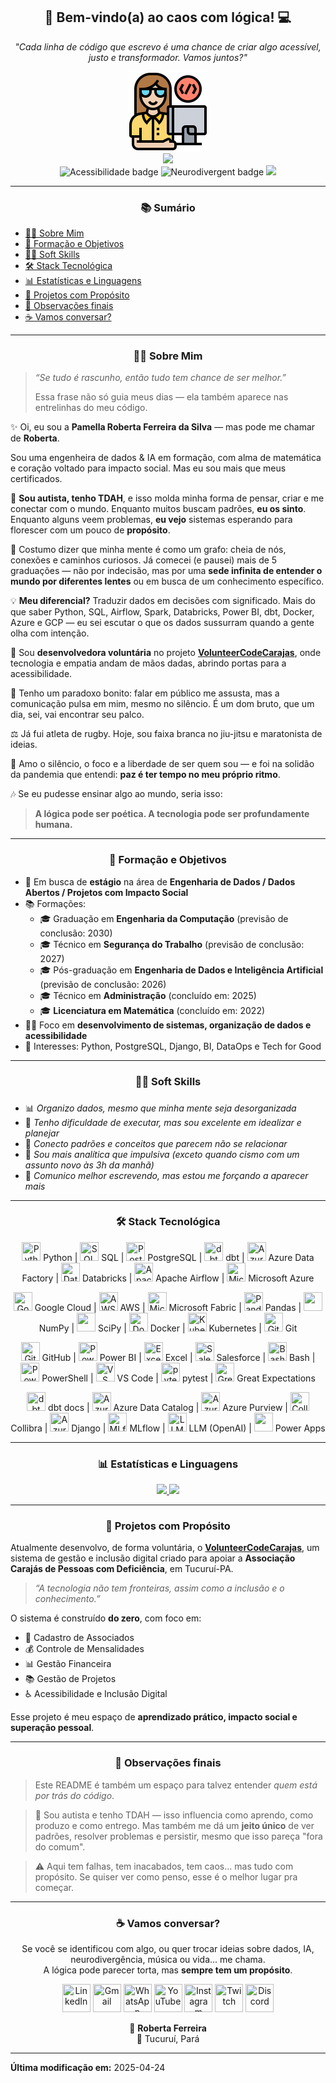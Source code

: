 <div align="center">
  <h2> 🌈 Bem-vindo(a) ao caos com lógica! 💻 </h2>
</div>

<div align="center">
  <p><em>"Cada linha de código que escrevo é uma chance de criar algo acessível, justo e transformador. Vamos juntos?"</em></p>
</div>

<div align='center'>
    <a href="https://github.com/prfs91">
        <img src='https://github.com/prfs91/prfs91/blob/main/programador.png' height='128px' width='128px' target="_blank"><br>
        <img src="https://readme-typing-svg.herokuapp.com?color=%6495ED&center=true&vCenter=true&multiline=true&width=500&height=65&lines=Hello+Friend!;My+name+is+Roberta.">
    </a>
</div>

<div align="center">
    <img src="https://img.shields.io/badge/Acessibilidade-Inclusão-009688" alt="Acessibilidade badge" />
    <img src="https://img.shields.io/badge/Neurodivergent-pride-blueviolet" alt="Neurodivergent badge" />
    <a href="https://github.com/prfs91">
        <img src="https://komarev.com/ghpvc/?username=prfs91&color=blue&style=flat">
    </a>
</div>
<p>
    
---

<div align='center'>
    <h3>📚 Sumário</h3>
</div>

<ul>
    <li><a href="#sobre-mim">👩‍💻 Sobre Mim</a></li>
    <li><a href="#formacao-e-objetivos">🎯 Formação e Objetivos</a></li>
    <li><a href="#soft-skills">🤹‍♀️ Soft Skills</a></li>
    <li><a href="#stack-tecnologica">🛠️ Stack Tecnológica</a></li>
    <li><a href="#estatisticas-e-linguagens">📊 Estatísticas e Linguagens</a></li>
    <li><a href="#projetos-com-proposito">🚀 Projetos com Propósito</a></li>
    <li><a href="#observações-finais">📌 Observações finais</a></li>
    <li><a href="#vamos-conversar">☕ Vamos conversar?</a></li>
    
</ul>

---

<div align="center">
    <h3 id="sobre-mim">👩‍💻 Sobre Mim</h3>
</div>

> _“Se tudo é rascunho, então tudo tem chance de ser melhor.”_
> 
> Essa frase não só guia meus dias — ela também aparece nas entrelinhas do meu código.

✨ Oi, eu sou a **Pamella Roberta Ferreira da Silva** — mas pode me chamar de **Roberta**.

Sou uma engenheira de dados & IA em formação, com alma de matemática e coração voltado para impacto social.
Mas eu sou mais que meus certificados.

🌈 **Sou autista, tenho TDAH**, e isso molda minha forma de pensar, criar e me conectar com o mundo.
Enquanto muitos buscam padrões, **eu os sinto**.
Enquanto alguns veem problemas, **eu vejo** sistemas esperando para florescer com um pouco de **propósito**.

🧠 Costumo dizer que minha mente é como um grafo: cheia de nós, conexões e caminhos curiosos.
Já comecei (e pausei) mais de 5 graduações — não por indecisão, mas por uma **sede infinita de entender o mundo por diferentes lentes** ou em busca de um conhecimento específico.

💡 **Meu diferencial?** Traduzir dados em decisões com significado.
Mais do que saber Python, SQL, Airflow, Spark, Databricks, Power BI, dbt, Docker, Azure e GCP — eu sei escutar o que os dados sussurram quando a gente olha com intenção.

🤝 Sou **desenvolvedora voluntária** no projeto [**VolunteerCodeCarajas**](https://github.com/prfs91/VolunteerCodeCarajas), onde tecnologia e empatia andam de mãos dadas, abrindo portas para a acessibilidade.

🎤 Tenho um paradoxo bonito: falar em público me assusta, mas a comunicação pulsa em mim, mesmo no silêncio. É um dom bruto, que um dia, sei, vai encontrar seu palco.

⚖️ Já fui atleta de rugby. Hoje, sou faixa branca no jiu-jitsu e maratonista de ideias.

🏡 Amo o silêncio, o foco e a liberdade de ser quem sou — e foi na solidão da pandemia que entendi: **paz é ter tempo no meu próprio ritmo**.

🎶 Se eu pudesse ensinar algo ao mundo, seria isso:

> **A lógica pode ser poética. A tecnologia pode ser profundamente humana.**

---

<div align="center">
    <h3 id="formacao-e-objetivos">🎯 Formação e Objetivos</h3>
</div>

- 🔭 Em busca de **estágio** na área de **Engenharia de Dados / Dados Abertos / Projetos com Impacto Social**  
- 📚 Formações:
  - 🎓 Graduação em **Engenharia da Computação** (previsão de conclusão: 2030)
  - 🎓 Técnico em **Segurança do Trabalho** (previsão de conclusão: 2027)
  - 🎓 Pós-graduação em **Engenharia de Dados e Inteligência Artificial** (previsão de conclusão: 2026)
  - 🎓 Técnico em **Administração** (concluído em: 2025)
  - 🎓 **Licenciatura em Matemática** (concluído em: 2022)
- 👩‍🔧 Foco em **desenvolvimento de sistemas, organização de dados e acessibilidade**
- 🧠 Interesses: Python, PostgreSQL, Django, BI, DataOps e Tech for Good

---

<div align="center">
    <h3 id="soft-skills">🤹‍♀️ Soft Skills</h3>
</div>

### 

- 📊 *Organizo dados, mesmo que minha mente seja desorganizada*
- 🎢 *Tenho dificuldade de executar, mas sou excelente em idealizar e planejar*
- 🧩 *Conecto padrões e conceitos que parecem não se relacionar*
- 🧠 *Sou mais analítica que impulsiva (exceto quando cismo com um assunto novo às 3h da manhã)*
- 💬 *Comunico melhor escrevendo, mas estou me forçando a aparecer mais*

---

<div align="center">
    <h3 id="stack-tecnologica">🛠️ Stack Tecnológica</h3>
</div>

<div align='center'>
    <p>
    <img src="https://cdn.jsdelivr.net/gh/devicons/devicon/icons/python/python-original.svg" width="30" height="30" title="Python" /> Python | <img src="https://img.icons8.com/ios-filled/50/000000/sql.png" width="30" height="30" title="SQL" /> SQL | <img src="https://cdn.jsdelivr.net/gh/devicons/devicon/icons/postgresql/postgresql-original.svg" width="30" height="30" title="PostgreSQL" /> PostgreSQL | <img src="https://avatars.githubusercontent.com/u/76333979?s=200&v=4" width="30" height="30" title="dbt" /> dbt | <img src="https://symbols.getvecta.com/stencil_28/27_data-factory.8004c08598.png" width="30" height="30" title="Azure Data Factory" /> Azure Data Factory | <img src="https://www.vectorlogo.zone/logos/databricks/databricks-icon.svg" width="30" height="30" title="Databricks" /> Databricks | <img src="https://cdn.jsdelivr.net/gh/devicons/devicon/icons/apacheairflow/apacheairflow-original.svg" width="30" height="30" title="Apache Airflow" /> Apache Airflow | <img src="https://cdn.jsdelivr.net/gh/devicons/devicon/icons/azure/azure-original.svg" width="30" height="30" title="Microsoft Azure" /> Microsoft Azure <p> 
    <img src="https://cdn.jsdelivr.net/gh/devicons/devicon/icons/googlecloud/googlecloud-original.svg" width="30" height="30" title="Google Cloud" /> Google Cloud | <img src="https://cdn.iconscout.com/icon/free/png-256/free-amazon-aws-3521268-2944772.png" width="30" height="30" title="AWS" /> AWS | <img src="https://debruyn.dev/2023/all-microsoft-fabric-icons-for-diagramming-old-version/Fabric_final_x256.png" width="30" height="30" title="Microsoft Fabric" /> Microsoft Fabric | <img src="https://cdn.jsdelivr.net/gh/devicons/devicon/icons/pandas/pandas-original.svg" width="30" height="30" title="Pandas" /> Pandas | <img src="https://static-00.iconduck.com/assets.00/file-type-numpy-icon-950x1024-yxmpudmi.png" width="30" height="30" /> NumPy | <img src="https://images.icon-icons.com/3914/PNG/512/scipy_logo_icon_248581.png" width="30" height="30" /> SciPy | <img src="https://cdn.jsdelivr.net/gh/devicons/devicon/icons/docker/docker-original.svg" width="30" height="30" title="Docker" /> Docker | <img src="https://cdn.jsdelivr.net/gh/devicons/devicon/icons/kubernetes/kubernetes-plain.svg" width="30" height="30" title="Kubernetes" /> Kubernetes | <img src="https://cdn.jsdelivr.net/gh/devicons/devicon/icons/git/git-original.svg" width="30" height="30" title="Git" /> Git <p>
    <img src="https://cdn.jsdelivr.net/gh/devicons/devicon/icons/github/github-original.svg" width="30" height="30" title="GitHub" /> GitHub | <img src="https://www.northware.mx/wp-content/uploads/2022/09/northware-microsoft-power-bi-logo.png" width="30" height="30" title="Power BI" /> Power BI | <img src="https://static.vecteezy.com/system/resources/thumbnails/027/179/363/small/microsoft-excel-icon-logo-symbol-free-png.png" width="30" height="30"  title="Excel" /> Excel | <img src="https://cdn.worldvectorlogo.com/logos/salesforce-2.svg" width="30" height="30"  title="Salesforce" /> Salesforce | <img src="https://cdn.jsdelivr.net/gh/devicons/devicon/icons/bash/bash-original.svg" width="30" height="30" title="Bash" /> Bash | <img src="https://cdn.jsdelivr.net/gh/devicons/devicon/icons/windows8/windows8-original.svg" width="30" height="30" title="PowerShell" /> PowerShell | <img src="https://cdn.jsdelivr.net/gh/devicons/devicon/icons/vscode/vscode-original.svg" width="30" height="30" title="VS Code" /> VS Code | <img src="https://datoux.gallerycdn.vsassets.io/extensions/datoux/vscode-pytest-intellisence/0.0.1/1623003313690/Microsoft.VisualStudio.Services.Icons.Default" width="30" height="30"  title="pytest" /> pytest | <img src="https://avatars.githubusercontent.com/u/31670619?s=280&v=4" width="30" height="30"  title="Great Expectations" /> Great Expectations <p> 
    <img src="https://avatars.githubusercontent.com/u/76333979?s=200&v=4" width="30" height="30"  title="dbt docs" /> dbt docs | <img src="https://azure.microsoft.com/svghandler/data-catalog?width=600&height=315" width="30" height="30"  title="Azure Data Catalog" /> Azure Data Catalog | <img src="https://upload.wikimedia.org/wikipedia/commons/thumb/e/e5/Microsoft_Purview_Logo.svg/2048px-Microsoft_Purview_Logo.svg.png" width="30" height="30"  title="Azure Purview" /> Azure Purview | <img src="https://sharespost-sharex-production.s3.us-west-2.amazonaws.com/uploads/issuer/100001135/logo/collibra.png" width="30" height="30"  title="Collibra" /> Collibra | 
    <img src="https://cdn.jsdelivr.net/gh/devicons/devicon/icons/django/django-plain.svg" width="30" height="30" title="Azure Purview" /> Django | <img src="https://cdn.brandfetch.io/mlflow.org/fallback/lettermark/theme/dark/h/256/w/256/icon?c=1bfwsmEH20zzEfSNTed" width="30" height="30" title="MLflow" /> MLflow | <img src="https://static-00.iconduck.com/assets.00/openai-icon-2021x2048-4rpe5x7n.png" width="30" height="30" title="LLM (OpenAI)" /> LLM (OpenAI) | <img src="https://img.icons8.com/fluent/512/microsoft-power-apps.png" width="30" height="30" /> Power Apps
</div>
    
---

<div align="center">
    <h3 id="estatisticas-e-linguagens">📊 Estatísticas e Linguagens</h3>
</div>

<div align="center">
  <a href="https://github.com/prfs91">
    <img height="150em" src="https://github-readme-stats-git-masterrstaa-rickstaa.vercel.app/api?username=prfs91&show_icons=true&theme=dark&include_all_commits=true&count_private=true"/>
    <img height="150em" src="https://github-readme-stats-git-masterrstaa-rickstaa.vercel.app/api/top-langs/?username=prfs91&layout=compact&langs_count=7&theme=dark"/>
  </a>
</div>

---

<div align="center">
    <h3 id="projetos-com-proposito">🚀 Projetos com Propósito</h3>
</div>

Atualmente desenvolvo, de forma voluntária, o [**VolunteerCodeCarajas**](https://github.com/prfs91/volunteercodecarajas), um sistema de gestão e inclusão digital criado para apoiar a **Associação Carajás de Pessoas com Deficiência**, em Tucuruí-PA.  
> _“A tecnologia não tem fronteiras, assim como a inclusão e o conhecimento.”_  

O sistema é construído **do zero**, com foco em:

- 🧾 Cadastro de Associados  
- 💰 Controle de Mensalidades  
- 📊 Gestão Financeira  
- 📚 Gestão de Projetos  
- ♿ Acessibilidade e Inclusão Digital  

Esse projeto é meu espaço de **aprendizado prático, impacto social e superação pessoal**.

---

<div align="center">
    <h3 id="observações-finais">📌 Observações finais</h3>
</div>

> Este README é também um espaço para talvez entender *quem está por trás do código*.  

> 🧠 Sou autista e tenho TDAH — isso influencia como aprendo, como produzo e como entrego. Mas também me dá um **jeito único** de ver padrões, resolver problemas e persistir, mesmo que isso pareça "fora do comum".

> ⚠️ Aqui tem falhas, tem inacabados, tem caos... mas tudo com propósito. Se quiser ver como penso, esse é o melhor lugar pra começar.

---

<div align="center">
    <h3 id="vamos-conversar">☕ Vamos conversar?</h3>
</div>

<p align="center">
  Se você se identificou com algo, ou quer trocar ideias sobre dados, IA, neurodivergência, música ou vida... me chama. <br/>
  A lógica pode parecer torta, mas <strong>sempre tem um propósito</strong>.
</p>

<p align="center">
    <a href="https://www.linkedin.com/in/robertaferreira91/" target="_blank"><img width="45" height="45" title="LinkedIn" src="https://img.icons8.com/?size=100&id=xuvGCOXi8Wyg&format=png&color=000000"/></a>
    <a href="mailto:pamellaferreira.si@gmail.com" target="_blank"><img width="45" height="45" title="Gmail" src="https://img.icons8.com/?size=100&id=P7UIlhbpWzZm&format=png&color=000000"/></a>
    <a href="https://wa.me/5594992797521?text=Ol%C3%A1%21%20Encontrei%20seu%20contato%20atrav%C3%A9s%20do%20GitHub%20e%20gostaria%20de%20conversar%20com%20voc%C3%AA.%20Podemos%20falar%20um%20pouquinho%3F" target="_blank"><img width="45" height="45" title="WhatsApp" src="https://img.icons8.com/?size=100&id=16713&format=png&color=000000"/></a>
    <a href="https://www.youtube.com/@robertaferreira8086" target="_blank"><img width="45" height="45" title="YouTube" src="https://img.icons8.com/?size=100&id=108794&format=png&color=000000"/></a>
    <a href="https://www.instagram.com/robertaferreirasp" target="_blank"><img width="45" height="45" title="Instagram" src="https://img.icons8.com/?size=100&id=Xy10Jcu1L2Su&format=png&color=000000"/></a>
    <a href="https://www.twitch.tv/robertaferreira16" target="_blank"><img width="45" height="45" title="Twitch" src="https://img.icons8.com/?size=100&id=aGCNGCWg7dbJ&format=png&color=000000"/></a>
    <a href="https://discordapp.com/users/712375825609130024/" target="_blank"><img width="45" height="45" title="Discord" src="https://brandlogos.net/wp-content/uploads/2018/10/discord-logo-1.png"/></a>

<div align="center">
  💙 <strong>Roberta Ferreira</strong>
</div>

<div align="center">
  📍 Tucuruí, Pará
</div>

---

**Última modificação em:** 2025-04-24
